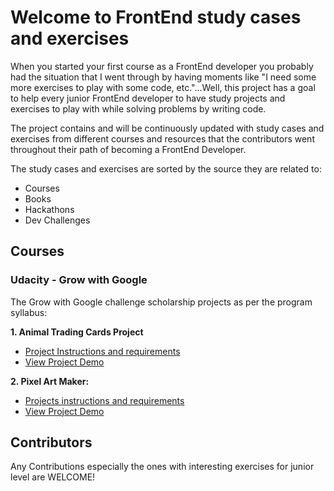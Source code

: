 
# Welcome to FrontEnd study cases and exercises

When you started your first course as a FrontEnd developer you probably had the situation that I went through by having moments like "I need some more exercises to play with some code, etc."...Well, this project has a goal to help every junior FrontEnd developer to have study projects and exercises to play with while solving problems by writing code.

The project contains and will be continuously updated with study cases and exercises from different courses and resources that the contributors went throughout their path of becoming a FrontEnd Developer.

The study cases and exercises are sorted by the source they are related to:

  - Courses
  - Books
  - Hackathons
  - Dev Challenges

## Courses

### Udacity - Grow with Google
The Grow with Google challenge scholarship projects as per the program syllabus:

**1. Animal Trading Cards Project**
 - <a href="https://github.com/Kaisky/frontEndExercises/tree/master/animalTradingCards" target="_blank">Project Instructions and requirements</a>
 - <a href="https://kaisky.github.io/frontEndExercises/animalTradingCards/card.html">View Project Demo</a>

**2. Pixel Art Maker:**
  - <a href="https://github.com/Kaisky/frontEndExercises/tree/master/PixelArtMaker" target="_blank">Projects instructions and requirements</a>
  - <a href="https://kaisky.github.io/frontEndExercises/PixelArtMaker/" target ="_blank">View Project Demo</a>

## Contributors

Any Contributions especially the ones with interesting exercises for junior level are WELCOME!  
